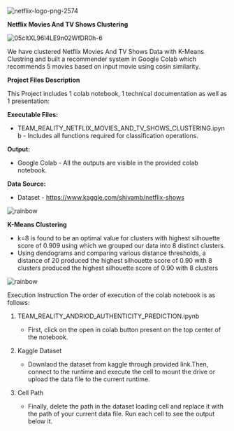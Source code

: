 

![netflix-logo-png-2574](https://user-images.githubusercontent.com/109465304/211595011-1e60ee8c-b4ab-4303-95c0-bf2d163f370c.png)
 
**Netflix Movies And TV Shows Clustering**

![05cItXL96l4LE9n02WfDR0h-6](https://user-images.githubusercontent.com/109465304/211597623-50275392-3869-45af-90c1-760e23897a15.png)




                     
We have clustered Netflix Movies And TV Shows Data with K-Means Clustring and built a recommender system in Google Colab which recommends 5 movies based on input movie using cosin similarity.

 **Project Files Description**
 
 This Project includes 1 colab notebook, 1 technical documentation as well as 1 presentation:
 
 
**Executable Files:**
* TEAM_REALITY_NETFLIX_MOVIES_AND_TV_SHOWS_CLUSTERING.ipynb - Includes all functions required for classification operations.

**Output:**
* Google Colab - All the outputs are visible in the provided colab notebook.

**Data Source:**
* Dataset - https://www.kaggle.com/shivamb/netflix-shows

![rainbow](https://user-images.githubusercontent.com/109465304/211596527-7be7221e-8097-4d03-a9be-83f1b6f79876.png)

**K-Means Clustering**

* k=8 is found to be an optimal value for clusters with highest silhouette score of 0.909 using which we grouped our data into 8 distinct clusters.
* Using dendograms and comparing various distance thresholds, a distance of 20 produced the highest silhouette score of 0.90 with 8 clusters produced the highest silhouette score of 0.90 with 8 clusters

![rainbow](https://user-images.githubusercontent.com/109465304/211596527-7be7221e-8097-4d03-a9be-83f1b6f79876.png)

Execution Instruction
The order of execution of the colab notebook is as follows:

1) TEAM_REALITY_ANDRIOD_AUTHENTICITY_PREDICTION.ipynb
   * First, click on the open in colab button present on the top center of the notebook.

2) Kaggle Dataset
   * Downlaod the dataset from kaggle through provided link.Then, connect to the runtime and execute the cell to mount the drive or upload the data file to the current runtime.

3) Cell Path
   * Finally, delete the path in the dataset loading cell and replace it with the path of your current data file. Run each cell to see the output below it.



